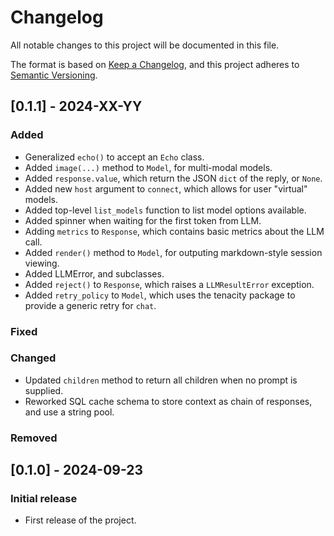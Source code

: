 # Changelog

All notable changes to this project will be documented in this file.

The format is based on [Keep a Changelog](https://keepachangelog.com/en/1.0.0/),
and this project adheres to [Semantic Versioning](https://semver.org/spec/v2.0.0.html).

## [0.1.1] - 2024-XX-YY
### Added
- Generalized `echo()` to accept an `Echo` class.
- Added `image(...)` method to `Model`, for multi-modal models.
- Added `response.value`, which return the JSON `dict` of the reply, or `None`.
- Added new `host` argument to `connect`, which allows for user "virtual" models.
- Added top-level `list_models` function to list model options available.
- Added spinner when waiting for the first token from LLM.
- Adding `metrics` to `Response`, which contains basic metrics about the LLM call.
- Added `render()` method to `Model`, for outputing markdown-style session viewing.
- Added LLMError, and subclasses. 
- Added `reject()` to `Response`, which raises a `LLMResultError` exception.
- Added `retry_policy` to `Model`, which uses the tenacity package to provide a
  generic retry for `chat`.
### Fixed
### Changed
- Updated `children` method to return all children when no prompt is supplied.
- Reworked SQL cache schema to store context as chain of responses, and use a
  string pool.
### Removed


## [0.1.0] - 2024-09-23
### Initial release
- First release of the project.
